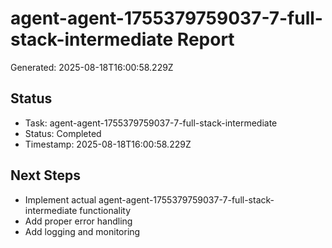 # agent-agent-1755379759037-7-full-stack-intermediate Report

Generated: 2025-08-18T16:00:58.229Z

## Status
- Task: agent-agent-1755379759037-7-full-stack-intermediate
- Status: Completed
- Timestamp: 2025-08-18T16:00:58.229Z

## Next Steps
- Implement actual agent-agent-1755379759037-7-full-stack-intermediate functionality
- Add proper error handling
- Add logging and monitoring
